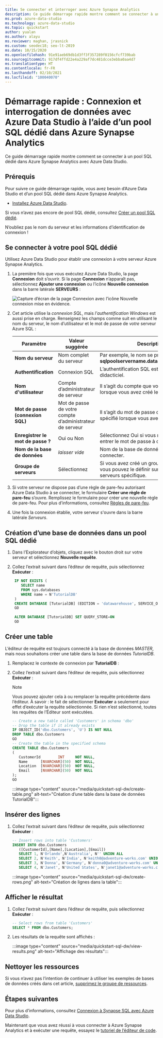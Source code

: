 ```yaml
---
title: Se connecter et interroger avec Azure Synapse Analytics
description: Ce guide démarrage rapide montre comment se connecter à un pool SQL dédié dans Azure Synapse Analytics avec Azure Data Studio.
ms.prod: azure-data-studio
ms.technology: azure-data-studio
ms.topic: quickstart
author: yualan
ms.author: alayu
ms.reviewer: maghan, jrasnick
ms.custom: seodec18; seo-lt-2019
ms.date: 10/15/2020
ms.openlocfilehash: 91e91aeb69db1d3ff3f357289f0156cfcf739bab
ms.sourcegitcommit: 917df4ffd22e4a229af7dc481dcce3ebba0aa4d7
ms.translationtype: HT
ms.contentlocale: fr-FR
ms.lasthandoff: 02/10/2021
ms.locfileid: "100040070"
---
```

# <a name="quickstart-use-azure-data-studio-to-connect-and-query-data-using-a-dedicated-sql-pool-in-azure-synapse-analytics"></a>Démarrage rapide : Connexion et interrogation de données avec Azure Data Studio à l’aide d’un pool SQL dédié dans Azure Synapse Analytics

Ce guide démarrage rapide montre comment se connecter à un pool SQL dédié dans Azure Synapse Analytics avec Azure Data Studio.

## <a name="prerequisites"></a>Prérequis
Pour suivre ce guide démarrage rapide, vous avez besoin d’Azure Data Studio et d’un pool SQL dédié dans Azure Synapse Analytics.

- [Installez Azure Data Studio](./download-azure-data-studio.md).

Si vous n’avez pas encore de pool SQL dédié, consultez [Créer un pool SQL dédié](/azure/sql-data-warehouse/sql-data-warehouse-get-started-provision).

N’oubliez pas le nom du serveur et les informations d’identification de connexion !


## <a name="connect-to-your-dedicated-sql-pool"></a>Se connecter à votre pool SQL dédié

Utilisez Azure Data Studio pour établir une connexion à votre serveur Azure Synapse Analytics.

1. La première fois que vous exécutez Azure Data Studio, la page **Connexion** doit s’ouvrir. Si la page **Connexion** n’apparaît pas, sélectionnez **Ajouter une connexion** ou l’icône **Nouvelle connexion** dans la barre latérale **SERVEURS** :
   
   ![Capture d’écran de la page Connexion avec l’icône Nouvelle connexion mise en évidence.](media/quickstart-sql-dw/new-connection-icon.png)

2. Cet article utilise la *connexion SQL*, mais *l'authentification Windows* est aussi prise en charge. Renseignez les champs comme suit en utilisant le nom du serveur, le nom d’utilisateur et le mot de passe de *votre* serveur Azure SQL :

   |   Paramètre    | Valeur suggérée | Description |
   |--------------|-----------------|-------------| 
   | **Nom du serveur** | Nom complet du serveur | Par exemple, le nom se présente ainsi : **sqlpoolservername.database.windows.net**. |
   | **Authentification** | Connexion SQL| L’authentification SQL est utilisée dans ce didacticiel. |
   | **Nom d'utilisateur** | Compte d’administrateur de serveur | Il s’agit du compte que vous avez spécifié lorsque vous avez créé le serveur. |
   | **Mot de passe (connexion SQL)** | Mot de passe de votre compte d’administrateur de serveur | Il s’agit du mot de passe que vous avez spécifié lorsque vous avez créé le serveur. |
   | **Enregistrer le mot de passe ?** | Oui ou Non | Sélectionnez Oui si vous ne souhaitez pas entrer le mot de passe à chaque fois. |
   | **Nom de la base de données** | *laisser vide* | Nom de la base de données à laquelle se connecter. |
   | **Groupe de serveurs** | Sélectionnez <Default> | Si vous avez créé un groupe de serveurs, vous pouvez le définir sur un groupe de serveurs spécifique. | 

3. Si votre serveur ne dispose pas d’une règle de pare-feu autorisant Azure Data Studio à se connecter, le formulaire **Créer une règle de pare-feu** s’ouvre. Remplissez le formulaire pour créer une nouvelle règle de pare-feu. Pour plus d’informations, consultez [Règles de pare-feu](/azure/sql-database/sql-database-firewall-configure).

4. Une fois la connexion établie, votre serveur s'ouvre dans la barre latérale *Serveurs*.

## <a name="create-a-database-in-your-dedicated-sql-pool"></a>Création d’une base de données dans un pool SQL dédié

1. Dans l’Explorateur d’objets, cliquez avec le bouton droit sur votre serveur et sélectionnez **Nouvelle requête**.

2. Collez l’extrait suivant dans l’éditeur de requête, puis sélectionnez **Exécuter** :

   ```sql
    IF NOT EXISTS (
       SELECT name
       FROM sys.databases
       WHERE name = N'TutorialDB'
    )
    CREATE DATABASE [TutorialDB] (EDITION = 'datawarehouse', SERVICE_OBJECTIVE='DW100');
    GO  
    
    ALTER DATABASE [TutorialDB] SET QUERY_STORE=ON
    GO
   ```

## <a name="create-a-table"></a>Créer une table

L’éditeur de requête est toujours connecté à la base de données *MASTER*, mais nous souhaitons créer une table dans la base de données *TutorialDB*. 

1. Remplacez le contexte de connexion par **TutorialDB** :

2. Collez l’extrait suivant dans l’éditeur de requête, puis sélectionnez **Exécuter** :

   > [!NOTE]
   > Vous pouvez ajouter cela à ou remplacer la requête précédente dans l’éditeur. À savoir : le fait de sélectionner **Exécuter** a seulement pour effet d’exécuter la requête sélectionnée. Si rien n’est sélectionné, toutes les requêtes de l’Éditeur sont exécutées.

   ```sql
   -- Create a new table called 'Customers' in schema 'dbo'
   -- Drop the table if it already exists
   IF OBJECT_ID('dbo.Customers', 'U') IS NOT NULL
   DROP TABLE dbo.Customers
   GO
   -- Create the table in the specified schema
   CREATE TABLE dbo.Customers
   (
      CustomerId        INT     NOT NULL,
      Name      [NVARCHAR](50)  NOT NULL,
      Location  [NVARCHAR](50)  NOT NULL,
      Email     [NVARCHAR](50)  NOT NULL
   );
   GO
   ```

    :::image type="content" source="media/quickstart-sql-dw/create-table.png" alt-text="Création d’une table dans la base de données TutorialDB":::


## <a name="insert-rows"></a>Insérer des lignes

1. Collez l’extrait suivant dans l’éditeur de requête, puis sélectionnez **Exécuter** :

   ```sql
   -- Insert rows into table 'Customers'
   INSERT INTO dbo.Customers
      ([CustomerId],[Name],[Location],[Email])
      SELECT 1, N'Orlando',N'Australia', N'' UNION ALL
      SELECT 2, N'Keith', N'India', N'keith0@adventure-works.com' UNION ALL
      SELECT 3, N'Donna', N'Germany', N'donna0@adventure-works.com' UNION ALL
      SELECT 4, N'Janet', N'United States', N'janet1@adventure-works.com'
   ```

    :::image type="content" source="media/quickstart-sql-dw/create-rows.png" alt-text="Création de lignes dans la table":::

## <a name="view-the-result"></a>Afficher le résultat

1. Collez l’extrait suivant dans l’éditeur de requête, puis sélectionnez **Exécuter** :

   ```sql
   -- Select rows from table 'Customers'
   SELECT * FROM dbo.Customers;
   ```

2. Les résultats de la requête sont affichés :

    :::image type="content" source="media/quickstart-sql-dw/view-results.png" alt-text="Affichage des résultats":::


## <a name="clean-up-resources"></a>Nettoyer les ressources

Si vous n’avez pas l’intention de continuer à utiliser les exemples de bases de données créés dans cet article, [supprimez le groupe de ressources](/azure/synapse-analytics/sql-data-warehouse/create-data-warehouse-portal#clean-up-resources).

## <a name="next-steps"></a>Étapes suivantes
Pour plus d’informations, consultez [Connexion à Synapse SQL avec Azure Data Studio](/azure/synapse-analytics/sql/get-started-azure-data-studio).

Maintenant que vous avez réussi à vous connecter à Azure Synapse Analytics et à exécuter une requête, essayez le [tutoriel de l’éditeur de code](tutorial-sql-editor.md).